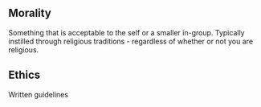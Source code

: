 ## Morality
Something that is acceptable to the self or a smaller in-group.
Typically instilled through religious traditions - regardless of whether or not you are religious. 
## Ethics
Written guidelines 